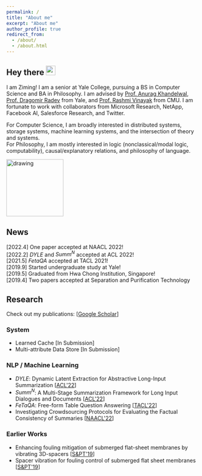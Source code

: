 ```yaml
---
permalink: /
title: "About me"
excerpt: "About me"
author_profile: true
redirect_from: 
  - /about/
  - /about.html
---
```


## Hey there <img src="https://media.giphy.com/media/hvRJCLFzcasrR4ia7z/giphy.gif" width="25px">
I am Ziming! I am a senior at Yale College, pursuing a BS in Computer Science and BA in Philosophy. I am advised by [Prof. Anurag Khandelwal](https://www.anuragkhandelwal.com/), [Prof. Dragomir Radev](http://www.cs.yale.edu/homes/radev/) from Yale, and [Prof. Rashmi Vinayak](http://www.cs.cmu.edu/~rvinayak/) from CMU. I am fortunate to work with collaborators from Microsoft Research, NetApp, Facebook AI, Salesforce Research, and Twitter.

For Computer Science, I am broadly interested in distributed systems, storage systems, machine learning systems, and the intersection of theory and systems.\
For Philosophy, I am mostly interested in logic (nonclassical/modal logic, computability), causal/explanatory relations, and philosophy of language.

<img src="https://i.pinimg.com/originals/e4/26/70/e426702edf874b181aced1e2fa5c6cde.gif" alt="drawing" width="150"/>

## News

\[2022.4\] One paper accepted at NAACL 2022!\
\[2022.2\] _DYLE_ and _Summ<sup>N</sup>_ accepted at ACL 2022!\
\[2021.5\] _FetaQA_ accepted at TACL 2021!\
\[2019.9\] Started undergraduate study at Yale!\
\[2019.5\] Graduated from Hwa Chong Institution, Singapore!\
\[2019.4\] Two papers accepted at Separation and Purification Technology
## Research
Check out my publications: [[Google Scholar](https://scholar.google.com/citations?user=ycaUmLkAAAAJ&hl=en)]
### System

* Learned Cache [In Submission]
* Multi-attribute Data Store [In Submission]
  
### NLP / Machine Learning

* _DYLE_: Dynamic Latent Extraction for Abstractive Long-Input Summarization [[ACL'22](https://arxiv.org/abs/2110.08168)]
* _Summ<sup>N</sup>_: A Multi-Stage Summarization Framework for Long Input Dialogues and Documents [[ACL'22](https://arxiv.org/abs/2110.10150)]
* _FeTaQA_: Free-form Table Question Answering [[TACL'22](https://direct.mit.edu/tacl/article/doi/10.1162/tacl_a_00446/109273/FeTaQA-Free-form-Table-Question-Answering)]
* Investigating Crowdsourcing Protocols for Evaluating the Factual Consistency of Summaries [[NAACL'22](https://arxiv.org/abs/2109.09195)]

### Earlier Works
* Enhancing fouling mitigation of submerged flat-sheet membranes by vibrating 3D-spacers [[S&PT'19](https://www.sciencedirect.com/science/article/pii/S1383586618333240)]
* Spacer vibration for fouling control of submerged flat sheet membranes [[S&PT'19](https://www.sciencedirect.com/science/article/pii/S1383586618319968)]